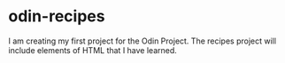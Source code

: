 # odin-recipes

I am creating my first project for the Odin Project. The recipes project will include elements of HTML that I have learned.
